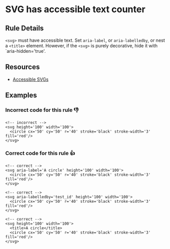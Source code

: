 # SVG has accessible text counter

## Rule Details

`<svg>` must have accessible text. Set `aria-label`, or `aria-labelledby`, or nest a `<title>` element.
However, if the `<svg>` is purely decorative, hide it with `aria-hidden='true'.

## Resources

- [Accessible SVGs](https://css-tricks.com/accessible-svgs/)

## Examples
### **Incorrect** code for this rule 👎

```erb
<!-- incorrect -->
<svg height='100' width='100'>
  <circle cx='50' cy='50' r='40' stroke='black' stroke-width='3' fill='red'/>
</svg>
```

### **Correct** code for this rule  👍

```erb
<!-- correct -->
<svg aria-label='A circle' height='100' width='100'>
  <circle cx='50' cy='50' r='40' stroke='black' stroke-width='3' fill='red'/>
</svg>

<!-- correct -->
<svg aria-labelledby='test_id' height='100' width='100'>
  <circle cx='50' cy='50' r='40' stroke='black' stroke-width='3' fill='red'/>
</svg>

<!-- correct -->
<svg height='100' width='100'>
  <title>A circle</title>
  <circle cx='50' cy='50' r='40' stroke='black' stroke-width='3' fill='red'/>
</svg>
```
